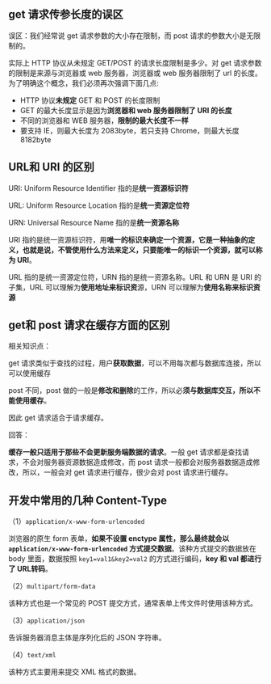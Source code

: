 ## get 请求传参长度的误区

误区：我们经常说 get 请求参数的大小存在限制，而 post 请求的参数大小是无限制的。

实际上 HTTP 协议从未规定 GET/POST 的请求长度限制是多少。对 get 请求参数的限制是来源与浏览器或 web 服务器，浏览器或 web 服务器限制了 url 的长度。为了明确这个概念，我们必须再次强调下面几点:

+ HTTP 协议**未规定** GET 和 POST 的长度限制
+ GET 的最大长度显示是因为**浏览器和 web 服务器限制了 URI 的长度**
+ 不同的浏览器和 WEB 服务器，**限制的最大长度不一样**
+ 要支持 IE，则最大长度为 2083byte，若只支持 Chrome，则最大长度8182byte

##  URL和 URI 的区别

URI: Uniform Resource Identifier 指的是**统一资源标识符**

URL: Uniform Resource Location 指的是**统一资源定位符**

URN: Universal Resource Name 指的是**统一资源名称**

URI 指的是统一资源标识符，用**唯一的标识来确定一个资源，它是一种抽象的定义，也就是说，不管使用什么方法来定义，只要能唯一的标识一个资源，就可以称为 URI**。

URL 指的是统一资源定位符，URN 指的是统一资源名称。URL 和 URN 是 URI 的子集，URL 可以理解为**使用地址来标识资**源，URN 可以理解为**使用名称来标识资源**

## get和 post 请求在缓存方面的区别

相关知识点：

get 请求类似于查找的过程，用户**获取数据**，可以不用每次都与数据库连接，所以可以使用缓存

post 不同，post 做的一般是**修改和删除**的工作，所以必**须与数据库交互，所以不能使用缓存**。

因此 get 请求适合于请求缓存。

回答：

**缓存一般只适用于那些不会更新服务端数据的请求**。一般 get 请求都是查找请求，不会对服务器资源数据造成修改，而 post 请求一般都会对服务器数据造成修改，所以，一般会对 get 请求进行缓存，很少会对 post 请求进行缓存。

## 开发中常用的几种 Content-Type

（1）`application/x-www-form-urlencoded`

浏览器的原生 form 表单，**如果不设置 enctype 属性，那么最终就会以`application/x-www-form-urlencoded` 方式提交数据**。该种方式提交的数据放在 body 里面，数据按照 `key1=val1&key2=val2` 的方式进行编码，**key 和 val 都进行了 URL转码**。

（2）`multipart/form-data`

该种方式也是一个常见的 POST 提交方式，通常表单上传文件时使用该种方式。

（3）`application/json`

告诉服务器消息主体是序列化后的 JSON 字符串。

（4）`text/xml`

该种方式主要用来提交 XML 格式的数据。

## 